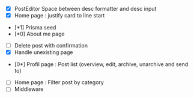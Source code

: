 - [x] PostEditor Space between desc formatter and desc input 
- [x] Home page : justify card to line start
- [*1] Prisma seed
- [*0] About me page
- [ ] Delete post with confirmation
- [x] Handle unexisting page
- [0*] Profil page : Post list (overview, edit, archive, unarchive and send to)
- [ ] Home page : Filter post by category
- [ ] Middleware